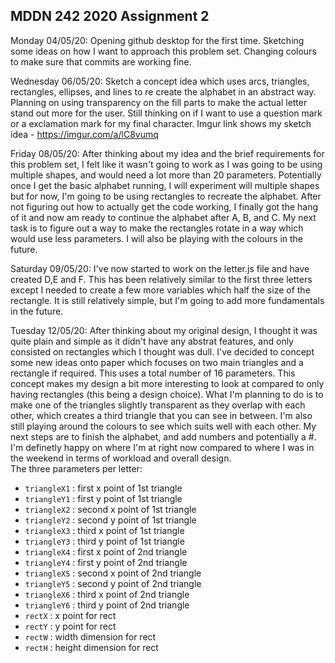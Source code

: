 ## MDDN 242 2020 Assignment 2

Monday 04/05/20: Opening github desktop for the first time. Sketching some ideas on how I want to approach this problem set. Changing colours to make sure that commits are working fine.

Wednesday 06/05/20: Sketch a concept idea which uses arcs, triangles, rectangles, ellipses, and lines to re create the alphabet in an abstract way. Planning on using transparency on the fill parts to make the actual letter stand out more for the user. Still thinking on if I want to use a question mark or a exclamation mark for my final character. Imgur link shows my sketch idea - https://imgur.com/a/lC8vumq

Friday 08/05/20: After thinking about my idea and the brief requirements for this problem set, I felt like it wasn't going to work as I was going to be using multiple shapes, and would need a lot more than 20 parameters. Potentially once I get the basic alphabet running, I will experiment will multiple shapes but for now, I'm going to be using rectangles to recreate the alphabet. After not figuring out how to actually get the code working, I finally got the hang of it and now am ready to continue the alphabet after A, B, and C. My next task is to figure out a way to make the rectangles rotate in a way which would use less parameters. I will also be playing with the colours in the future. 

Saturday 09/05/20: I've now started to work on the letter.js file and have created D,E and F. This has been relatively similar to the first three letters except I needed to create a few more variables which half the size of the rectangle. It is still relatively simple, but I'm going to add more fundamentals in the future. 

Tuesday 12/05/20: After thinking about my original design, I thought it was quite plain and simple as it didn't have any abstrat features, and only consisted on rectangles which I thought was dull. I've decided to concept some new ideas onto paper which focuses on two main triangles and a rectangle if required. This uses a total number of 16 parameters. This concept makes my design a bit more interesting to look at compared to only having rectangles (this being a design choice). What I'm planning to do is to make one of the triangles slightly transparent as they overlap with each other, which creates a third triangle that you can see in between. I'm also still playing around the colours to see which suits well with each other. My next steps are to finish the alphabet, and add numbers and potentially a #. I'm definetly happy on where I'm at right now compared to where I was in the weekend in terms of workload and overall design.        
The three parameters per letter:
  * `triangleX1` : first x point of 1st triangle
  * `triangleY1` : first y point of 1st triangle
  * `triangleX2` : second x point of 1st triangle
  * `triangleY2` : second y point of 1st triangle
  * `triangleX3` : third x point of 1st triangle
  * `triangleY3` : third y point of 1st triangle
  * `triangleX4` : first x point of 2nd triangle
  * `triangleY4` : first y point of 2nd triangle
  * `triangleX5` : second x point of 2nd triangle
  * `triangleY5` : second y point of 2nd triangle
  * `triangleX6` : third x point of 2nd triangle
  * `triangleY6` : third y point of 2nd triangle
  * `rectX` : x point for rect
  * `rectY` : y point for rect
  * `rectW` : width dimension for rect
  * `rectH` : height dimension for rect




